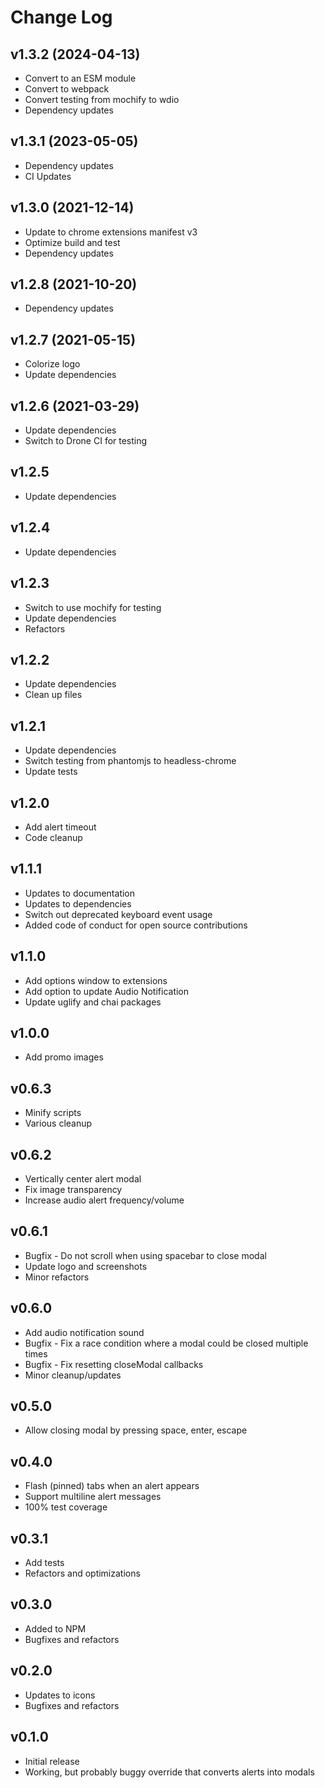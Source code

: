 Change Log
==========

v1.3.2 (2024-04-13)
-------------------

 - Convert to an ESM module
 - Convert to webpack
 - Convert testing from mochify to wdio
 - Dependency updates


v1.3.1 (2023-05-05)
-------------------

 - Dependency updates
 - CI Updates


v1.3.0 (2021-12-14)
-------------------

 - Update to chrome extensions manifest v3
 - Optimize build and test
 - Dependency updates


v1.2.8 (2021-10-20)
-------------------

 - Dependency updates


v1.2.7 (2021-05-15)
-------------------

 - Colorize logo
 - Update dependencies


v1.2.6 (2021-03-29)
-------------------

 - Update dependencies
 - Switch to Drone CI for testing


v1.2.5
------

 - Update dependencies


v1.2.4
------

 - Update dependencies


v1.2.3
------

 - Switch to use mochify for testing
 - Update dependencies
 - Refactors


v1.2.2
------

 - Update dependencies
 - Clean up files


v1.2.1
------

 - Update dependencies
 - Switch testing from phantomjs to headless-chrome
 - Update tests


v1.2.0
------

 - Add alert timeout
 - Code cleanup


v1.1.1
------

 - Updates to documentation
 - Updates to dependencies
 - Switch out deprecated keyboard event usage
 - Added code of conduct for open source contributions


v1.1.0
------

 - Add options window to extensions
 - Add option to update Audio Notification
 - Update uglify and chai packages


v1.0.0
------

 - Add promo images


v0.6.3
------

 - Minify scripts
 - Various cleanup


v0.6.2
------

 - Vertically center alert modal
 - Fix image transparency
 - Increase audio alert frequency/volume


v0.6.1
------

 - Bugfix - Do not scroll when using spacebar to close modal
 - Update logo and screenshots
 - Minor refactors


v0.6.0
------

 - Add audio notification sound
 - Bugfix - Fix a race condition where a modal could be closed multiple times
 - Bugfix - Fix resetting closeModal callbacks
 - Minor cleanup/updates


v0.5.0
------

 - Allow closing modal by pressing space, enter, escape


v0.4.0
------

 - Flash (pinned) tabs when an alert appears
 - Support multiline alert messages
 - 100% test coverage


v0.3.1
------

 - Add tests
 - Refactors and optimizations


v0.3.0
------

 - Added to NPM
 - Bugfixes and refactors


v0.2.0
------

 - Updates to icons
 - Bugfixes and refactors


v0.1.0
------

 - Initial release
 - Working, but probably buggy override that converts alerts into modals
